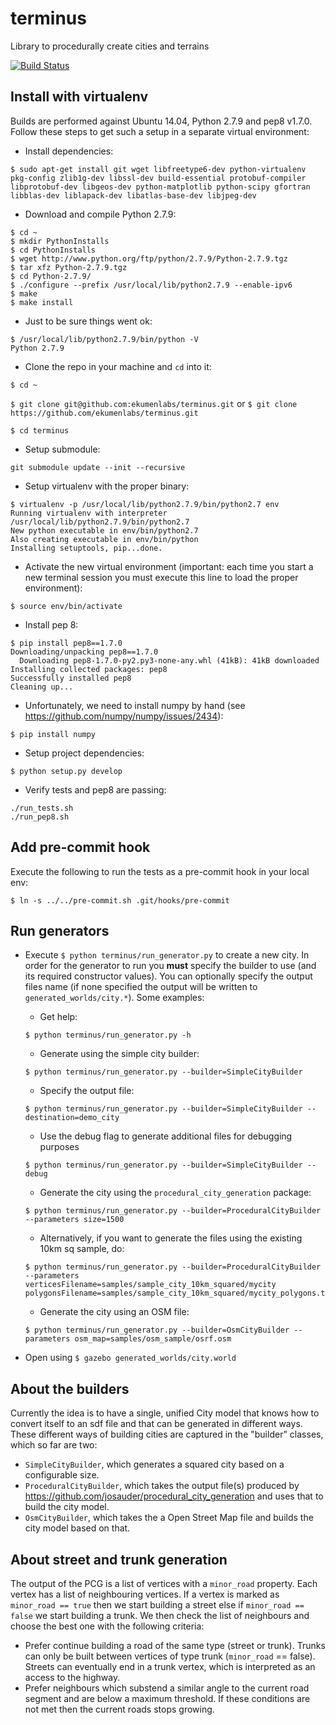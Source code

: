 # terminus
Library to procedurally create cities and terrains

[![Build Status](https://travis-ci.org/ekumenlabs/terminus.svg?branch=master)](https://travis-ci.org/ekumenlabs/terminus)

## Install with virtualenv

Builds are performed against Ubuntu 14.04, Python 2.7.9 and pep8 v1.7.0. Follow these steps to get such a setup in a separate virtual environment:

- Install dependencies:
```
$ sudo apt-get install git wget libfreetype6-dev python-virtualenv pkg-config zlib1g-dev libssl-dev build-essential protobuf-compiler libprotobuf-dev libgeos-dev python-matplotlib python-scipy gfortran libblas-dev liblapack-dev libatlas-base-dev libjpeg-dev
```
- Download and compile Python 2.7.9:
```
$ cd ~
$ mkdir PythonInstalls
$ cd PythonInstalls
$ wget http://www.python.org/ftp/python/2.7.9/Python-2.7.9.tgz
$ tar xfz Python-2.7.9.tgz
$ cd Python-2.7.9/
$ ./configure --prefix /usr/local/lib/python2.7.9 --enable-ipv6
$ make
$ make install
```
- Just to be sure things went ok:
```
$ /usr/local/lib/python2.7.9/bin/python -V
Python 2.7.9
```

- Clone the repo in your machine and `cd` into it:
```
$ cd ~
```
`$ git clone git@github.com:ekumenlabs/terminus.git` or `$ git clone https://github.com/ekumenlabs/terminus.git`
```
$ cd terminus
```
- Setup submodule:
```
git submodule update --init --recursive
```
- Setup virtualenv with the proper binary:
```
$ virtualenv -p /usr/local/lib/python2.7.9/bin/python2.7 env
Running virtualenv with interpreter /usr/local/lib/python2.7.9/bin/python2.7
New python executable in env/bin/python2.7
Also creating executable in env/bin/python
Installing setuptools, pip...done.
```
- Activate the new virtual environment (important: each time you start a new terminal session you must execute this line to load the proper environment):
```
$ source env/bin/activate
```
- Install pep 8:
```
$ pip install pep8==1.7.0
Downloading/unpacking pep8==1.7.0
  Downloading pep8-1.7.0-py2.py3-none-any.whl (41kB): 41kB downloaded
Installing collected packages: pep8
Successfully installed pep8
Cleaning up...
```
- Unfortunately, we need to install numpy by hand (see https://github.com/numpy/numpy/issues/2434):
```
$ pip install numpy
```
- Setup project dependencies:
```
$ python setup.py develop
```
- Verify tests and pep8 are passing:
```
./run_tests.sh
./run_pep8.sh
```

## Add pre-commit hook

Execute the following to run the tests as a pre-commit hook in your local env:
```
$ ln -s ../../pre-commit.sh .git/hooks/pre-commit
```

## Run generators

- Execute `$ python terminus/run_generator.py` to create a new city. In order for the generator to run you **must** specify the builder to use (and its required constructor values). You can optionally specify the output files name (if none specified the output will be written to `generated_worlds/city.*`).
Some examples:

    * Get help:
    ```
    $ python terminus/run_generator.py -h
    ```
    * Generate using the simple city builder:
    ```
    $ python terminus/run_generator.py --builder=SimpleCityBuilder
    ```
    * Specify the output file:
    ```
    $ python terminus/run_generator.py --builder=SimpleCityBuilder --destination=demo_city
    ```
    * Use the debug flag to generate additional files for debugging purposes
    ```
    $ python terminus/run_generator.py --builder=SimpleCityBuilder --debug
    ```
    * Generate the city using the `procedural_city_generation` package:
    ```
    $ python terminus/run_generator.py --builder=ProceduralCityBuilder --parameters size=1500
    ```
    * Alternatively, if you want to generate the files using the existing 10km sq sample, do:
    ```
    $ python terminus/run_generator.py --builder=ProceduralCityBuilder --parameters verticesFilename=samples/sample_city_10km_squared/mycity polygonsFilename=samples/sample_city_10km_squared/mycity_polygons.txt
    ```
    * Generate the city using an OSM file:
    ```
    $ python terminus/run_generator.py --builder=OsmCityBuilder --parameters osm_map=samples/osm_sample/osrf.osm
    ```

- Open using `$ gazebo generated_worlds/city.world`

## About the builders

Currently the idea is to have a single, unified City model that knows how to convert itself to an sdf file and that can be generated in different ways. These different ways of building cities are captured in the "builder" classes, which so far are two:

- `SimpleCityBuilder`, which generates a squared city based on a configurable size.
- `ProceduralCityBuilder`, which takes the output file(s) produced by https://github.com/josauder/procedural_city_generation and uses that to build the city model.
- `OsmCityBuilder`, which takes the a Open Street Map file and builds the city model based on that.

## About street and trunk generation

The output of the PCG is a list of vertices with a `minor_road` property. Each vertex has a list of neighbouring vertices.
If a vertex is marked as `minor_road == true` then we start building a street else if `minor_road == false` we start building a trunk. We then check the list of neighbours and choose the best one with the following criteria:

- Prefer continue building a road of the same type (street or trunk). Trunks can only be built between vertices of type trunk (`minor_road` == false). Streets can eventually end in a trunk vertex, which is interpreted as an access to the highway.
- Prefer neighbours which substend a similar angle to the current road segment and are below a maximum threshold.
If these conditions are not met then the current roads stops growing.
